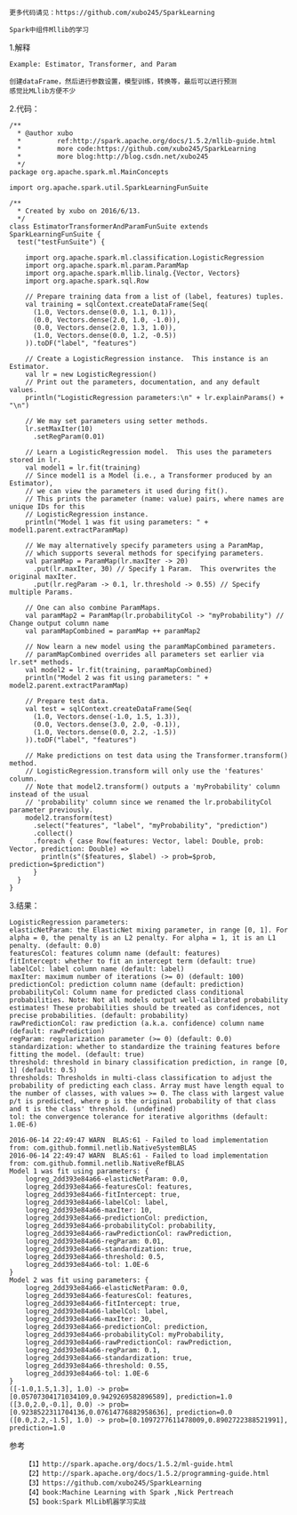 	
	更多代码请见：https://github.com/xubo245/SparkLearning
	
	Spark中组件Mllib的学习
	
1.解释
	
	Example: Estimator, Transformer, and Param
	
	创建dataFrame，然后进行参数设置，模型训练，转换等，最后可以进行预测
 	感觉比MLlib方便不少
	
2.代码：
	
	/**
	  * @author xubo
	  *         ref:http://spark.apache.org/docs/1.5.2/mllib-guide.html
	  *         more code:https://github.com/xubo245/SparkLearning
	  *         more blog:http://blog.csdn.net/xubo245
	  */
	package org.apache.spark.ml.MainConcepts
	
	import org.apache.spark.util.SparkLearningFunSuite
	
	/**
	  * Created by xubo on 2016/6/13.
	  */
	class EstimatorTransformerAndParamFunSuite extends SparkLearningFunSuite {
	  test("testFunSuite") {
	
	    import org.apache.spark.ml.classification.LogisticRegression
	    import org.apache.spark.ml.param.ParamMap
	    import org.apache.spark.mllib.linalg.{Vector, Vectors}
	    import org.apache.spark.sql.Row
	
	    // Prepare training data from a list of (label, features) tuples.
	    val training = sqlContext.createDataFrame(Seq(
	      (1.0, Vectors.dense(0.0, 1.1, 0.1)),
	      (0.0, Vectors.dense(2.0, 1.0, -1.0)),
	      (0.0, Vectors.dense(2.0, 1.3, 1.0)),
	      (1.0, Vectors.dense(0.0, 1.2, -0.5))
	    )).toDF("label", "features")
	
	    // Create a LogisticRegression instance.  This instance is an Estimator.
	    val lr = new LogisticRegression()
	    // Print out the parameters, documentation, and any default values.
	    println("LogisticRegression parameters:\n" + lr.explainParams() + "\n")
	
	    // We may set parameters using setter methods.
	    lr.setMaxIter(10)
	      .setRegParam(0.01)
	
	    // Learn a LogisticRegression model.  This uses the parameters stored in lr.
	    val model1 = lr.fit(training)
	    // Since model1 is a Model (i.e., a Transformer produced by an Estimator),
	    // we can view the parameters it used during fit().
	    // This prints the parameter (name: value) pairs, where names are unique IDs for this
	    // LogisticRegression instance.
	    println("Model 1 was fit using parameters: " + model1.parent.extractParamMap)
	
	    // We may alternatively specify parameters using a ParamMap,
	    // which supports several methods for specifying parameters.
	    val paramMap = ParamMap(lr.maxIter -> 20)
	      .put(lr.maxIter, 30) // Specify 1 Param.  This overwrites the original maxIter.
	      .put(lr.regParam -> 0.1, lr.threshold -> 0.55) // Specify multiple Params.
	
	    // One can also combine ParamMaps.
	    val paramMap2 = ParamMap(lr.probabilityCol -> "myProbability") // Change output column name
	    val paramMapCombined = paramMap ++ paramMap2
	
	    // Now learn a new model using the paramMapCombined parameters.
	    // paramMapCombined overrides all parameters set earlier via lr.set* methods.
	    val model2 = lr.fit(training, paramMapCombined)
	    println("Model 2 was fit using parameters: " + model2.parent.extractParamMap)
	
	    // Prepare test data.
	    val test = sqlContext.createDataFrame(Seq(
	      (1.0, Vectors.dense(-1.0, 1.5, 1.3)),
	      (0.0, Vectors.dense(3.0, 2.0, -0.1)),
	      (1.0, Vectors.dense(0.0, 2.2, -1.5))
	    )).toDF("label", "features")
	
	    // Make predictions on test data using the Transformer.transform() method.
	    // LogisticRegression.transform will only use the 'features' column.
	    // Note that model2.transform() outputs a 'myProbability' column instead of the usual
	    // 'probability' column since we renamed the lr.probabilityCol parameter previously.
	    model2.transform(test)
	      .select("features", "label", "myProbability", "prediction")
	      .collect()
	      .foreach { case Row(features: Vector, label: Double, prob: Vector, prediction: Double) =>
	        println(s"($features, $label) -> prob=$prob, prediction=$prediction")
	      }
	  }
	}
	
	
3.结果：
	
	LogisticRegression parameters:
	elasticNetParam: the ElasticNet mixing parameter, in range [0, 1]. For alpha = 0, the penalty is an L2 penalty. For alpha = 1, it is an L1 penalty. (default: 0.0)
	featuresCol: features column name (default: features)
	fitIntercept: whether to fit an intercept term (default: true)
	labelCol: label column name (default: label)
	maxIter: maximum number of iterations (>= 0) (default: 100)
	predictionCol: prediction column name (default: prediction)
	probabilityCol: Column name for predicted class conditional probabilities. Note: Not all models output well-calibrated probability estimates! These probabilities should be treated as confidences, not precise probabilities. (default: probability)
	rawPredictionCol: raw prediction (a.k.a. confidence) column name (default: rawPrediction)
	regParam: regularization parameter (>= 0) (default: 0.0)
	standardization: whether to standardize the training features before fitting the model. (default: true)
	threshold: threshold in binary classification prediction, in range [0, 1] (default: 0.5)
	thresholds: Thresholds in multi-class classification to adjust the probability of predicting each class. Array must have length equal to the number of classes, with values >= 0. The class with largest value p/t is predicted, where p is the original probability of that class and t is the class' threshold. (undefined)
	tol: the convergence tolerance for iterative algorithms (default: 1.0E-6)
	
	2016-06-14 22:49:47 WARN  BLAS:61 - Failed to load implementation from: com.github.fommil.netlib.NativeSystemBLAS
	2016-06-14 22:49:47 WARN  BLAS:61 - Failed to load implementation from: com.github.fommil.netlib.NativeRefBLAS
	Model 1 was fit using parameters: {
		logreg_2dd393e84a66-elasticNetParam: 0.0,
		logreg_2dd393e84a66-featuresCol: features,
		logreg_2dd393e84a66-fitIntercept: true,
		logreg_2dd393e84a66-labelCol: label,
		logreg_2dd393e84a66-maxIter: 10,
		logreg_2dd393e84a66-predictionCol: prediction,
		logreg_2dd393e84a66-probabilityCol: probability,
		logreg_2dd393e84a66-rawPredictionCol: rawPrediction,
		logreg_2dd393e84a66-regParam: 0.01,
		logreg_2dd393e84a66-standardization: true,
		logreg_2dd393e84a66-threshold: 0.5,
		logreg_2dd393e84a66-tol: 1.0E-6
	}
	Model 2 was fit using parameters: {
		logreg_2dd393e84a66-elasticNetParam: 0.0,
		logreg_2dd393e84a66-featuresCol: features,
		logreg_2dd393e84a66-fitIntercept: true,
		logreg_2dd393e84a66-labelCol: label,
		logreg_2dd393e84a66-maxIter: 30,
		logreg_2dd393e84a66-predictionCol: prediction,
		logreg_2dd393e84a66-probabilityCol: myProbability,
		logreg_2dd393e84a66-rawPredictionCol: rawPrediction,
		logreg_2dd393e84a66-regParam: 0.1,
		logreg_2dd393e84a66-standardization: true,
		logreg_2dd393e84a66-threshold: 0.55,
		logreg_2dd393e84a66-tol: 1.0E-6
	}
	([-1.0,1.5,1.3], 1.0) -> prob=[0.05707304171034109,0.9429269582896589], prediction=1.0
	([3.0,2.0,-0.1], 0.0) -> prob=[0.9238522311704136,0.07614776882958636], prediction=0.0
	([0.0,2.2,-1.5], 1.0) -> prob=[0.1097277611478009,0.8902722388521991], prediction=1.0
	
	
参考
	
		【1】http://spark.apache.org/docs/1.5.2/ml-guide.html
		【2】http://spark.apache.org/docs/1.5.2/programming-guide.html
		【3】https://github.com/xubo245/SparkLearning
		【4】book:Machine Learning with Spark ,Nick Pertreach
	    【5】book:Spark MlLib机器学习实战
